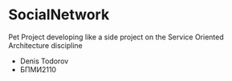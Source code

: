 # SocialNetwork
Pet Project developing like a side project on the Service Oriented Architecture discipline
- Denis Todorov
- БПМИ2110
